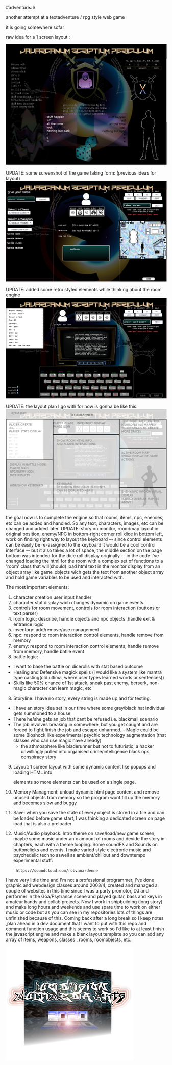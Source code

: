 #adventureJS

another attempt at a textadventure / rpg style web game

it is going somewhere sofar

raw idea for a 1 screen layout :

![raw-layout](img/layout.png)

UPDATE: some screenshot of the game taking form:
	(previous ideas for layout)
![raw-layout](img/dev/screenshot-2.png)

UPDATE: added some retro styled elements while thinking about the room engine
![raw-layout](img/dev/Screenshot_4.png)

UPDATE: the layout plan I go with for now is gonna be like this:
![raw-layout](img/dev/Layout_plan_0.png)

the goal now is to complete the engine so that rooms, items, npc, enemies, etc can be added and handled.
So any text, characters, images, etc can be changed and added later.
UPDATE: story on monitor, room/map layout in original position, enemy/NPC in bottom-right corner
		roll dice in bottom left, work on finding right way to layout the keyboard
		--
		since control elements can be easily be re-assigned to the keyboard it would be a cool 
		control interface
		-- but it also takes a lot of space, the middle section on the page bottom was intended for
		the dice roll display originally
		--
		in the code I've changed loading the html for the room with a complex set of functions 
		to a 'room' class that will(should) load html text in the monitor display from an 
		object array like game_objects wich gets the text from another object array and hold 
		game variables to be used and interacted with. 

The most important elements:
1. character creation user input handler
2. character stat display wich changes dynamic on game events
3. controls for room movement, controls for room interaction (buttons or text parser)
3. room logic: describe, handle objects and npc objects ,handle exit & entrance logic
4. inventory: add/remove/use management
5. npc: respond to room interaction control elements, handle remove from memory
6. enemy: respond to room interaction control elements, handle remove from memory, handle batlle event
7. battle logic: 
 - I want to base the battle on dicerolls with stat based outcome
  - Healing and Defensive magick spells (i would like a system like mantra type casting(old 				 ultima, where user types learned words or sentences))
   - Skills like 50% chance of 1st attack, sneak past enemy, berserk, non-magic character can learn 		 magic, etc 
8. Storyline: I have no story, every string is made up and for testing.
 - I have an story idea set in our time where some grey/black hat individual gets summoned to a house
  - There he/she gets an job that cant be refused i.e. blackmail scenario
   - The job involves breaking in somewhere, but you get caught and are forced to fight,finish the job 	 and escape unharmed.
    - Magic could be some Bioshock like experimental psychic technology augmentation (that classes who can 		use magic have already)
     - the athmosphere like bladerunner but not to futuristic, a hacker unwillingly pulled into organised 	  crime/intelligence black ops conspiracy story
9. Layout: 1 screen layout with some dynamic content like popups and loading HTML into <div> elements so 		 more elements can be used on a single page.
10. Memory Managment: unload dynamic html page content and remove unused objects from memory so the program 			wont fill up the memory and becomes slow and buggy
11. Save: when you save the state of every object is stored in a file and can be loaded before game start, 		   I was thinking a dedicated screen on page load that is also a preloader
12. Music/Audio playback: Intro theme on save/load/new game screen, maybe some music under an x amount of rooms and devide the story in chapters, each with a theme looping. Some soundFX and Sounds on buttonclicks 		 and events. 
		 I make varied style electronic music and psychedelic techno aswell as ambient/chillout and downtempo experimental stuff:

		 https://soundcloud.com/robvanardenne

I have very little time and I'm not a professional programmer, I've done graphic and webdesign classes around 2003/4, created and managed a couple of websites in this time since I was a party promotor, DJ and performer in the Goa/Psytrance scene and played guitar, bass and keys in amateur bands and collab projects.
Now I work in shipbuilding (long story) and make long hours and weekends and use spare time to work on either music or code but as you can see in my repositories lots of things are unfinished because of this.
Coming back after a long break so I keep notes ,plan ahead in a dev document that I want to put with this repo and comment function usage and this seems to work so I'd like to at least finish the javascript engine and make a blank layout template so you can add any array of items, weapons, classes , rooms, roomobjects, etc.

![raw-layout](img/game/logo.png)



